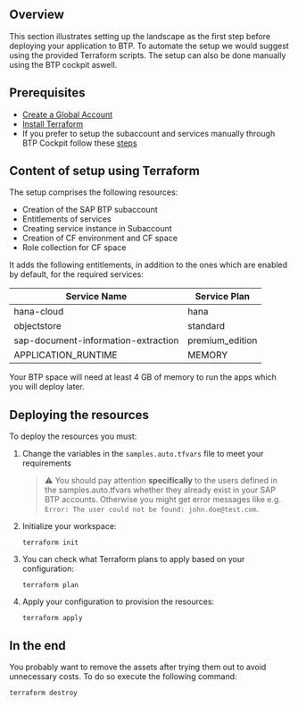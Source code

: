 ## Overview

This section illustrates setting up the landscape as the first step before deploying your application to BTP. To automate the setup we would suggest using the provided Terraform scripts. The setup can also be done manually using the BTP cockpit aswell.

## Prerequisites

- [Create a Global Account](https://help.sap.com/docs/btp/sap-business-technology-platform/getting-global-account)
- [Install Terraform](https://developer.hashicorp.com/terraform/install#darwin)
- If you prefer to setup the subaccount and services manually through BTP Cockpit follow these
  [steps](https://help.sap.com/docs/btp/sap-business-technology-platform/getting-started-with-trial-account-in-cloud-foundry-environment?q=subaccount%20setup)

## Content of setup using Terraform

The setup comprises the following resources:

- Creation of the SAP BTP subaccount
- Entitlements of services
- Creating service instance in Subaccount
- Creation of CF environment and CF space
- Role collection for CF space

It adds the following entitlements, in addition to the ones which are enabled by default, for the required services:

| Service Name                          | Service Plan     |
|---------------------------------------|------------------|
| hana-cloud                            | hana             |
| objectstore                           | standard         |
| sap-document-information-extraction   | premium_edition  |
| APPLICATION_RUNTIME                   | MEMORY           |

Your BTP space will need at least 4 GB of memory to run the apps which you will deploy later.

## Deploying the resources

To deploy the resources you must:

1. Change the variables in the `samples.auto.tfvars` file to meet your requirements

   > ⚠️ You should pay attention **specifically** to the users defined in the samples.auto.tfvars whether they already exist in your SAP BTP accounts. Otherwise you might get error messages like e.g. `Error: The user could not be found: john.doe@test.com`.

2. Initialize your workspace:

   ```
   terraform init
   ```

3. You can check what Terraform plans to apply based on your configuration:

   ```
   terraform plan
   ```

4. Apply your configuration to provision the resources:

   ```
   terraform apply
   ```

## In the end

You probably want to remove the assets after trying them out to avoid unnecessary costs. To do so execute the following command:

```
terraform destroy
```
